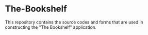 # The-Bookshelf
This repository contains the source codes and forms that are used in constructing the "The Bookshelf" application.

